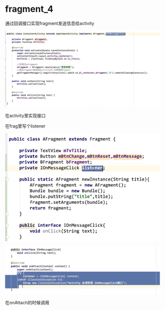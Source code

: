 # fragment\_4

通过回调接口实现fragment发送信息给activity

![](.gitbook/assets/image%20%2848%29.png)

在activity里实现接口



在frag里写个listener

![](.gitbook/assets/image%20%2850%29.png)

![](.gitbook/assets/image%20%2831%29.png)

在onAttach的时候调用

